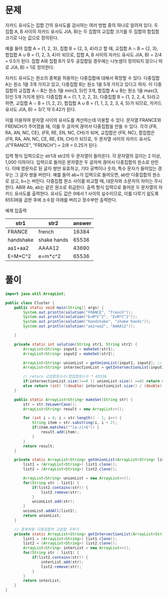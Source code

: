 # 문제

자카드 유사도는 집합 간의 유사도를 검사하는 여러 방법 중의 하나로 알려져 있다. 두 집합 A, B 사이의 자카드 유사도 J(A, B)는 두 집합의 교집합 크기를 두 집합의 합집합 크기로 나눈 값으로 정의된다.

예를 들어 집합 A = {1, 2, 3}, 집합 B = {2, 3, 4}라고 할 때, 교집합 A ∩ B = {2, 3}, 합집합 A ∪ B = {1, 2, 3, 4}이 되므로, 집합 A, B 사이의 자카드 유사도 J(A, B) = 2/4 = 0.5가 된다. 집합 A와 집합 B가 모두 공집합일 경우에는 나눗셈이 정의되지 않으니 따로 J(A, B) = 1로 정의한다.

자카드 유사도는 원소의 중복을 허용하는 다중집합에 대해서 확장할 수 있다. 다중집합 A는 원소 1을 3개 가지고 있고, 다중집합 B는 원소 1을 5개 가지고 있다고 하자. 이 다중집합의 교집합 A ∩ B는 원소 1을 min(3, 5)인 3개, 합집합 A ∪ B는 원소 1을 max(3, 5)인 5개 가지게 된다. 다중집합 A = {1, 1, 2, 2, 3}, 다중집합 B = {1, 2, 2, 4, 5}라고 하면, 교집합 A ∩ B = {1, 2, 2}, 합집합 A ∪ B = {1, 1, 2, 2, 3, 4, 5}가 되므로, 자카드 유사도 J(A, B) = 3/7, 약 0.42가 된다.

이를 이용하여 문자열 사이의 유사도를 계산하는데 이용할 수 있다. 문자열 FRANCE와 FRENCH가 주어졌을 때, 이를 두 글자씩 끊어서 다중집합을 만들 수 있다. 각각 {FR, RA, AN, NC, CE}, {FR, RE, EN, NC, CH}가 되며, 교집합은 {FR, NC}, 합집합은 {FR, RA, AN, NC, CE, RE, EN, CH}가 되므로, 두 문자열 사이의 자카드 유사도 J("FRANCE", "FRENCH") = 2/8 = 0.25가 된다.

입력 형식
입력으로는 str1과 str2의 두 문자열이 들어온다. 각 문자열의 길이는 2 이상, 1,000 이하이다.
입력으로 들어온 문자열은 두 글자씩 끊어서 다중집합의 원소로 만든다. 이때 영문자로 된 글자 쌍만 유효하고, 기타 공백이나 숫자, 특수 문자가 들어있는 경우는 그 글자 쌍을 버린다. 예를 들어 ab+가 입력으로 들어오면, ab만 다중집합의 원소로 삼고, b+는 버린다.
다중집합 원소 사이를 비교할 때, 대문자와 소문자의 차이는 무시한다. AB와 Ab, ab는 같은 원소로 취급한다.
출력 형식
입력으로 들어온 두 문자열의 자카드 유사도를 출력한다. 유사도 값은 0에서 1 사이의 실수이므로, 이를 다루기 쉽도록 65536을 곱한 후에 소수점 아래를 버리고 정수부만 출력한다.

예제 입출력

|str1|str2|answer|
|----|---|-----|
|FRANCE|french|16384|
|handshake|shake hands|65536|
|aa1+aa2|AAAA12|43690|
|E=M*C^2|e=m*c^2|65536|

# 풀이

```java
import java.util.ArrayList;

public class Cluster {
	public static void main(String[] args) {
		System.out.println(solution("FRANCE", "french"));
		System.out.println(solution("E=M*C^2", "E=M*C^2"));
		System.out.println(solution("handshake", "shake hands"));
		System.out.println(solution("aa1+aa2", "AAAA12"));

	}

	private static int solution(String str1, String str2) {
		ArrayList<String> input1 = makeSet(str1);
		ArrayList<String> input2 = makeSet(str2);

		ArrayList<String> unionList = getUnionList(input1, input2); // 합집합 만들기
		ArrayList<String> intersectionList = getIntersectionList(input1, input2); // 교집합 만들기

		// return 교집합원소수/합집합원소수 * 65536
		if(intersectionList.size()==0 || unionList.size() ==0) return 65536;
		else return (int) ((double) intersectionList.size() / (double) unionList.size() * (double) 65536);
	}

	public static ArrayList<String> makeSet(String str) {
		str = str.toLowerCase();
		ArrayList<String> result = new ArrayList<>();

		for (int i = 0; i < str.length() - 1; i++) {
			String item = str.substring(i, i + 2);
			if(item.matches("^[a-z]+$")) {
				result.add(item);
			}
		}
		return result;
	}

	private static ArrayList<String> getUnionList(ArrayList<String> list1, ArrayList<String> list2) {
		list1 = (ArrayList<String>) list1.clone();
		list2 = (ArrayList<String>) list2.clone();

		ArrayList<String> unionList = new ArrayList<>();
		for(String str : list1) {
			if(list2.contains(str)) {
				list2.remove(str);
			}
			unionList.add(str);
		}
		unionList.addAll(list2);
		return unionList;
	}

	// 중복허용 다중집합의 교집합 구하기
	private static ArrayList<String> getIntersectionList(ArrayList<String> list1, ArrayList<String> list2) {
		list1 = (ArrayList<String>) list1.clone();
		list2 = (ArrayList<String>) list2.clone();
		ArrayList<String> interList = new ArrayList<>();
		for(String str : list1) {
			if(list2.contains(str)) {
				interList.add(str);
				list2.remove(str);
			}
		}
		return interList;
	}
}
```
